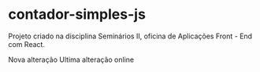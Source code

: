 # contador-simples-js

Projeto criado na disciplina Seminários II, oficina de Aplicações Front - End com React.

Nova alteração 
Ultima alteração online

